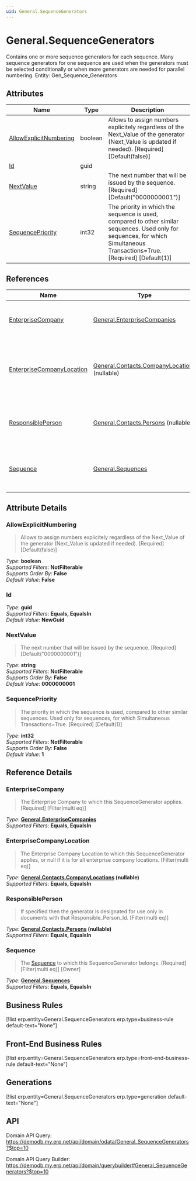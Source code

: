 ```yaml
---
uid: General.SequenceGenerators
---
```

# General.SequenceGenerators

Contains one or more sequence generators for each sequence. Many sequence generators for one sequence are used when the generators must be selected conditionally or when more generators are needed for parallel numbering. Entity: Gen_Sequence_Generators

## Attributes

| Name | Type | Description |
| ---- | ---- | --- |
| [AllowExplicitNumbering](General.SequenceGenerators.md#allowexplicitnumbering) | boolean | Allows to assign numbers explicitely regardless of the Next_Value of the generator (Next_Value is updated if needed). [Required] [Default(false)] 
| [Id](General.SequenceGenerators.md#id) | guid |  
| [NextValue](General.SequenceGenerators.md#nextvalue) | string | The next number that will be issued by the sequence. [Required] [Default("0000000001")] 
| [SequencePriority](General.SequenceGenerators.md#sequencepriority) | int32 | The priority in which the sequence is used, compared to other similar sequences. Used only for sequences, for which Simultaneous Transactions=True. [Required] [Default(1)] 

## References

| Name | Type | Description |
| ---- | ---- | --- |
| [EnterpriseCompany](General.SequenceGenerators.md#enterprisecompany) | [General.EnterpriseCompanies](General.EnterpriseCompanies.md) | The Enterprise Company to which this SequenceGenerator applies. [Required] [Filter(multi eq)] |
| [EnterpriseCompanyLocation](General.SequenceGenerators.md#enterprisecompanylocation) | [General.Contacts.CompanyLocations](General.Contacts.CompanyLocations.md) (nullable) | The Enterprise Company Location to which this SequenceGenerator applies, or null if it is for all enterprise company locations. [Filter(multi eq)] |
| [ResponsiblePerson](General.SequenceGenerators.md#responsibleperson) | [General.Contacts.Persons](General.Contacts.Persons.md) (nullable) | If specified then the generator is designated for use only in documents with that Responsible_Person_Id. [Filter(multi eq)] |
| [Sequence](General.SequenceGenerators.md#sequence) | [General.Sequences](General.Sequences.md) | The [Sequence](General.SequenceGenerators.md#sequence) to which this SequenceGenerator belongs. [Required] [Filter(multi eq)] [Owner] |


## Attribute Details

### AllowExplicitNumbering

> Allows to assign numbers explicitely regardless of the Next_Value of the generator (Next_Value is updated if needed). [Required] [Default(false)]

_Type_: **boolean**  
_Supported Filters_: **NotFilterable**  
_Supports Order By_: **False**  
_Default Value_: **False**  

### Id

_Type_: **guid**  
_Supported Filters_: **Equals, EqualsIn**  
_Default Value_: **NewGuid**  

### NextValue

> The next number that will be issued by the sequence. [Required] [Default("0000000001")]

_Type_: **string**  
_Supported Filters_: **NotFilterable**  
_Supports Order By_: **False**  
_Default Value_: **0000000001**  

### SequencePriority

> The priority in which the sequence is used, compared to other similar sequences. Used only for sequences, for which Simultaneous Transactions=True. [Required] [Default(1)]

_Type_: **int32**  
_Supported Filters_: **NotFilterable**  
_Supports Order By_: **False**  
_Default Value_: **1**  


## Reference Details

### EnterpriseCompany

> The Enterprise Company to which this SequenceGenerator applies. [Required] [Filter(multi eq)]

_Type_: **[General.EnterpriseCompanies](General.EnterpriseCompanies.md)**  
_Supported Filters_: **Equals, EqualsIn**  

### EnterpriseCompanyLocation

> The Enterprise Company Location to which this SequenceGenerator applies, or null if it is for all enterprise company locations. [Filter(multi eq)]

_Type_: **[General.Contacts.CompanyLocations](General.Contacts.CompanyLocations.md) (nullable)**  
_Supported Filters_: **Equals, EqualsIn**  

### ResponsiblePerson

> If specified then the generator is designated for use only in documents with that Responsible_Person_Id. [Filter(multi eq)]

_Type_: **[General.Contacts.Persons](General.Contacts.Persons.md) (nullable)**  
_Supported Filters_: **Equals, EqualsIn**  

### Sequence

> The [Sequence](General.SequenceGenerators.md#sequence) to which this SequenceGenerator belongs. [Required] [Filter(multi eq)] [Owner]

_Type_: **[General.Sequences](General.Sequences.md)**  
_Supported Filters_: **Equals, EqualsIn**  



## Business Rules

[!list erp.entity=General.SequenceGenerators erp.type=business-rule default-text="None"]

## Front-End Business Rules

[!list erp.entity=General.SequenceGenerators erp.type=front-end-business-rule default-text="None"]

## Generations

[!list erp.entity=General.SequenceGenerators erp.type=generation default-text="None"]

## API

Domain API Query:
<https://demodb.my.erp.net/api/domain/odata/General_SequenceGenerators?$top=10>

Domain API Query Builder:
<https://demodb.my.erp.net/api/domain/querybuilder#General_SequenceGenerators?$top=10>

